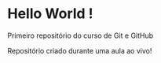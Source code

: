 # Hello World !
 Primeiro repositório do curso de Git e GitHub

 Repositório criado durante uma aula ao vivo!
